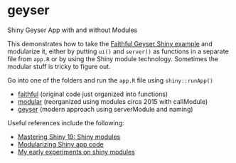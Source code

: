 # geyser
Shiny Geyser App with and without Modules

This demonstrates how to take the [Faithful Geyser Shiny example](https://shiny.rstudio.com/gallery/faithful.html)
and modularize it, either by putting `ui()` and `server()` as functions in a separate file from `app.R` or by using the Shiny module technology. Sometimes the modular stuff is tricky to figure out.

Go into one of the folders and run the `app.R` file using `shiny::runApp()`

- [faithful](https://github.com/byandell/geyser/tree/main/faithful) (original code just organized into functions)
- [modular](https://github.com/byandell/geyser/tree/main/modular) (reorganized using modules circa 2015 with callModule)
- [geyser](https://github.com/byandell/geyser/tree/main/geyser) (modern approach using serverModule and naming)

Useful references include the following:

- [Mastering Shiny 19: Shiny modules](https://mastering-shiny.org/scaling-modules.html)
- [Modularizing Shiny app code](https://shiny.rstudio.com/articles/modules.html)
- [My early experiments on shiny modules](https://github.com/byandell/shiny_module)
